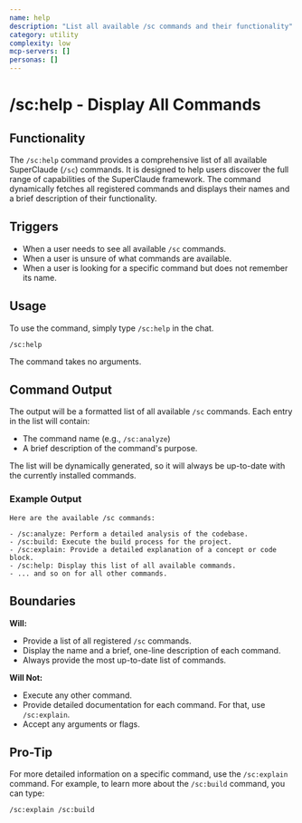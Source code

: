 ```yaml
---
name: help
description: "List all available /sc commands and their functionality"
category: utility
complexity: low
mcp-servers: []
personas: []
---
```


# /sc:help - Display All Commands

## Functionality
The `/sc:help` command provides a comprehensive list of all available SuperClaude (`/sc`) commands. It is designed to help users discover the full range of capabilities of the SuperClaude framework. The command dynamically fetches all registered commands and displays their names and a brief description of their functionality.

## Triggers
- When a user needs to see all available `/sc` commands.
- When a user is unsure of what commands are available.
- When a user is looking for a specific command but does not remember its name.

## Usage
To use the command, simply type `/sc:help` in the chat.

```
/sc:help
```

The command takes no arguments.

## Command Output
The output will be a formatted list of all available `/sc` commands. Each entry in the list will contain:
- The command name (e.g., `/sc:analyze`)
- A brief description of the command's purpose.

The list will be dynamically generated, so it will always be up-to-date with the currently installed commands.

### Example Output
```
Here are the available /sc commands:

- /sc:analyze: Perform a detailed analysis of the codebase.
- /sc:build: Execute the build process for the project.
- /sc:explain: Provide a detailed explanation of a concept or code block.
- /sc:help: Display this list of all available commands.
- ... and so on for all other commands.
```

## Boundaries

**Will:**
- Provide a list of all registered `/sc` commands.
- Display the name and a brief, one-line description of each command.
- Always provide the most up-to-date list of commands.

**Will Not:**
- Execute any other command.
- Provide detailed documentation for each command. For that, use `/sc:explain`.
- Accept any arguments or flags.

## Pro-Tip
For more detailed information on a specific command, use the `/sc:explain` command. For example, to learn more about the `/sc:build` command, you can type:
```
/sc:explain /sc:build
```
